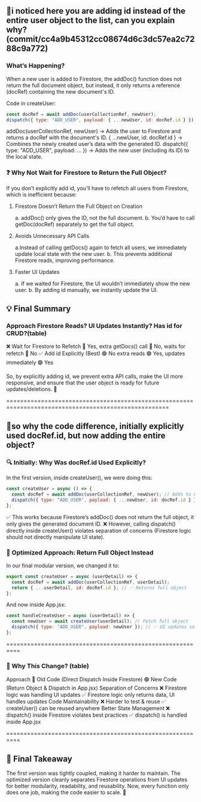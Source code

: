 ## 📝i noticed here you are adding id instead of the entire user object to the list, can you explain why? (commit/cc4a9b45312cc08674d6c3dc57ea2c7288c9a772)

### What’s Happening?

When a new user is added to Firestore, the addDoc() function does not return the full document object, but instead, it only returns a reference (docRef) containing the new document's ID.

Code in createUser:

```JavaScript
const docRef = await addDoc(userCollectionRef, newUser);
dispatch({ type: "ADD_USER", payload: { ...newUser, id: docRef.id } });
```

addDoc(userCollectionRef, newUser) → Adds the user to Firestore and returns a docRef with the document's ID.
{ ...newUser, id: docRef.id } → Combines the newly created user’s data with the generated ID.
dispatch({ type: "ADD_USER", payload: ... }) → Adds the new user (including its ID) to the local state.

### ❓ Why Not Wait for Firestore to Return the Full Object?

If you don’t explicitly add id, you’ll have to refetch all users from Firestore, which is inefficient because:

1. Firestore Doesn’t Return the Full Object on Creation

   a. addDoc() only gives the ID, not the full document.
   b. You’d have to call getDoc(docRef) separately to get the full object.

2. Avoids Unnecessary API Calls

   a.Instead of calling getDocs() again to fetch all users, we immediately update local state with the new user.
   b. This prevents additional Firestore reads, improving performance.

3. Faster UI Updates

   a. If we waited for Firestore, the UI wouldn’t immediately show the new user.
   b. By adding id manually, we instantly update the UI.

## 💡 Final Summary

### Approach Firestore Reads? UI Updates Instantly? Has id for CRUD?(table)

❌ Wait for Firestore to Refetch 🔴 Yes, extra getDocs() call 🔴 No, waits for refetch 🔴 No
✅ Add id Explicitly (Best) 🟢 No extra reads 🟢 Yes, updates immediately 🟢 Yes

So, by explicitly adding id, we prevent extra API calls, make the UI more responsive, and ensure that the user object is ready for future updates/deletions. 🚀

=====================================================================================================

## 📝so why the code difference, initially explicitly used docRef.id, but now adding the entire object?

### 🔍 Initially: Why Was docRef.id Used Explicitly?

In the first version, inside createUser(), we were doing this:

```JavaScript
const createUser = async () => {
  const docRef = await addDoc(userCollectionRef, newUser); // Adds to Firestore
  dispatch({ type: "ADD_USER", payload: { ...newUser, id: docRef.id } });
};
```

✅ This works because Firestore’s addDoc() does not return the full object, it only gives the generated document ID.
❌ However, calling dispatch() directly inside createUser() violates separation of concerns (Firestore logic should not directly manipulate UI state).

### 🔄 Optimized Approach: Return Full Object Instead

In our final modular version, we changed it to:

```JavaScript
export const createUser = async (userDetail) => {
  const docRef = await addDoc(userCollectionRef, userDetail);
  return { ...userDetail, id: docRef.id }; // ✅ Returns full object
};
```

And now inside App.jsx:

```JavaScript
const handleCreateUser = async (userDetail) => {
  const newUser = await createUser(userDetail); // Fetch full object
  dispatch({ type: "ADD_USER", payload: newUser }); // ✅ UI updates separately
};
```

==========================================================

### 🔑 Why This Change? (table)

Approach 🔴 Old Code (Direct Dispatch Inside Firestore) 🟢 New Code (Return Object & Dispatch in App.jsx)
Separation of Concerns ❌ Firestore logic was handling UI updates ✅ Firestore logic only returns data, UI handles updates
Code Maintainability ❌ Harder to test & reuse ✅ createUser() can be reused anywhere
Better State Management ❌ dispatch() inside Firestore violates best practices ✅ dispatch() is handled inside App.jsx

==========================================================

## 🚀 Final Takeaway

The first version was tightly coupled, making it harder to maintain.
The optimized version cleanly separates Firestore operations from UI updates for better modularity, readability, and reusability.
Now, every function only does one job, making the code easier to scale. 🚀
